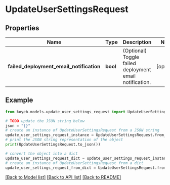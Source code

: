 # UpdateUserSettingsRequest


## Properties

Name | Type | Description | Notes
------------ | ------------- | ------------- | -------------
**failed_deployment_email_notification** | **bool** | (Optional) Toggle failed deployment email notification. | [optional] 

## Example

```python
from koyeb.models.update_user_settings_request import UpdateUserSettingsRequest

# TODO update the JSON string below
json = "{}"
# create an instance of UpdateUserSettingsRequest from a JSON string
update_user_settings_request_instance = UpdateUserSettingsRequest.from_json(json)
# print the JSON string representation of the object
print(UpdateUserSettingsRequest.to_json())

# convert the object into a dict
update_user_settings_request_dict = update_user_settings_request_instance.to_dict()
# create an instance of UpdateUserSettingsRequest from a dict
update_user_settings_request_from_dict = UpdateUserSettingsRequest.from_dict(update_user_settings_request_dict)
```
[[Back to Model list]](../README.md#documentation-for-models) [[Back to API list]](../README.md#documentation-for-api-endpoints) [[Back to README]](../README.md)


